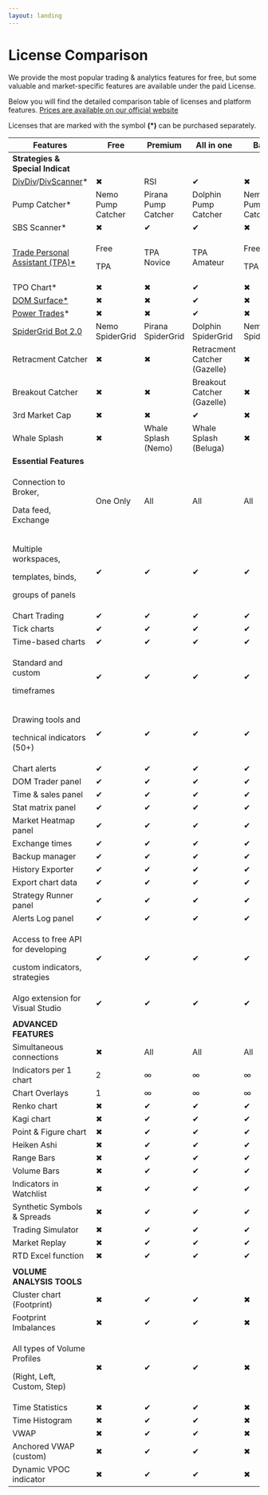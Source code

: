 ```yaml
---
layout: landing
---
```


# License Comparison

We provide the most popular trading & analytics features for free, but some valuable and market-specific features are available under the paid License.

Below you will find the detailed comparison table of licenses and platform features. [Prices are available on our official website](https://thirddimension.exchange/pricing)​

Licenses that are marked with the symbol **(\*)** can be purchased separately.

<table><thead><tr><th width="206">Features</th><th>Free </th><th>Premium</th><th>All in one</th><th data-hidden>Basic</th></tr></thead><tbody><tr><td><strong>Strategies &#x26;</strong><br> <strong>Special Indicat</strong></td><td></td><td></td><td></td><td></td></tr><tr><td><a href="../analytics-panels/chart/technical-indicators/diversified-divergence-divdiv.md">DivDiv</a>/<a href="../strategies-and-bots/divscanner.md">DivScanner</a>*</td><td>✖</td><td>RSI</td><td>✔</td><td>✖</td></tr><tr><td>Pump Catcher*</td><td>Nemo<br>Pump Catcher</td><td>Pirana<br>Pump Catcher</td><td>Dolphin<br>Pump Catcher</td><td>Nemo<br>Pump Catcher</td></tr><tr><td>SBS Scanner*</td><td>✖</td><td>✔</td><td>✔</td><td>✖</td></tr><tr><td><a href="../strategies-and-bots/tpa.md">Trade Personal Assistant (TPA)*</a></td><td><p>Free</p><p>TPA</p></td><td>TPA<br>Novice</td><td>TPA<br>Amateur</td><td><p>Free</p><p>TPA</p></td></tr><tr><td>TPO Chart*</td><td>✖</td><td>✖</td><td>✔</td><td>✖</td></tr><tr><td>​<a href="../analytics-panels/dom-surface.md">DOM Surface*</a></td><td>✖</td><td>✖</td><td>✔</td><td>✖</td></tr><tr><td><a href="../analytics-panels/chart/power-trades.md">Power Trades</a>*<a href="../analytics-panels/dom-surface.md">​</a></td><td>✖</td><td>✖</td><td>✔</td><td>✖</td></tr><tr><td><a href="../strategies-and-bots/spidergrid-2.0.md">SpiderGrid Bot 2.0</a></td><td>Nemo<br>SpiderGrid</td><td>Pirana<br>SpiderGrid</td><td>Dolphin<br>SpiderGrid</td><td>Nemo<br>SpiderGrid</td></tr><tr><td>Retracment Catcher</td><td>✖</td><td>✖</td><td>Retracment Catcher (Gazelle)</td><td>✖</td></tr><tr><td>Breakout Catcher</td><td>✖</td><td>✖</td><td>Breakout Catcher (Gazelle)</td><td>✖</td></tr><tr><td>3rd Market Cap</td><td>✖</td><td>✖</td><td>✔</td><td>✖</td></tr><tr><td>Whale Splash</td><td>✖</td><td>Whale Splash (Nemo)</td><td>Whale Splash (Beluga)</td><td>✖</td></tr><tr><td><strong>Essential Features</strong><br></td><td></td><td></td><td></td><td></td></tr><tr><td><p>Connection to Broker,​</p><p>​Data feed, Exchange​</p></td><td>One Only</td><td>All</td><td>All</td><td>All</td></tr><tr><td><p>Multiple workspaces,</p><p>​templates, binds,</p><p>​groups of panels</p></td><td>✔</td><td>✔</td><td>✔</td><td>✔</td></tr><tr><td>Chart Trading</td><td>✔</td><td>✔</td><td>✔</td><td>✔</td></tr><tr><td>Tick charts</td><td>✔</td><td>✔</td><td>✔</td><td>✔</td></tr><tr><td>Time-based charts</td><td>✔</td><td>✔</td><td>✔</td><td>✔</td></tr><tr><td><p>Standard and custom</p><p>timeframes</p></td><td>✔</td><td>✔</td><td>✔</td><td>✔</td></tr><tr><td><p>Drawing tools and</p><p>technical indicators (50+)</p></td><td>✔</td><td>✔</td><td>✔</td><td>✔</td></tr><tr><td>Chart alerts</td><td>✔</td><td>✔</td><td>✔</td><td>✔</td></tr><tr><td>​DOM Trader panel​</td><td>✔</td><td>✔</td><td>✔</td><td>✔</td></tr><tr><td>​Time &#x26; sales panel​</td><td>✔</td><td>✔</td><td>✔</td><td>✔</td></tr><tr><td>Stat matrix panel</td><td>✔</td><td>✔</td><td>✔</td><td>✔</td></tr><tr><td>Market Heatmap panel</td><td>✔</td><td>✔</td><td>✔</td><td>✔</td></tr><tr><td>Exchange times</td><td>✔</td><td>✔</td><td>✔</td><td>✔</td></tr><tr><td>Backup manager</td><td>✔</td><td>✔</td><td>✔</td><td>✔</td></tr><tr><td>History Exporter</td><td>✔</td><td>✔</td><td>✔</td><td>✔</td></tr><tr><td>Export chart data</td><td>✔</td><td>✔</td><td>✔</td><td>✔</td></tr><tr><td>Strategy Runner panel</td><td>✔</td><td>✔</td><td>✔</td><td>✔</td></tr><tr><td>Alerts Log panel</td><td>✔</td><td>✔</td><td>✔</td><td>✔</td></tr><tr><td><p>Access to free API for developing</p><p>custom indicators, strategies</p></td><td>✔</td><td>✔</td><td>✔</td><td>✔</td></tr><tr><td>Algo extension for Visual Studio</td><td>✔</td><td>✔</td><td>✔</td><td>✔</td></tr><tr><td></td><td></td><td></td><td></td><td></td></tr><tr><td><strong>​ADVANCED FEATURES</strong><br></td><td></td><td></td><td></td><td></td></tr><tr><td>Simultaneous connections</td><td>✖</td><td>All</td><td>All</td><td>All</td></tr><tr><td>Indicators per 1 chart</td><td>2</td><td>∞</td><td>∞</td><td>∞</td></tr><tr><td>​Chart Overlays​</td><td>1</td><td>∞</td><td>∞</td><td>∞</td></tr><tr><td>​Renko chart​</td><td>✖</td><td>✔</td><td>✔</td><td>✔</td></tr><tr><td>​Kagi chart​</td><td>✖</td><td>✔</td><td>✔</td><td>✔</td></tr><tr><td>​Point &#x26; Figure chart​</td><td>✖</td><td>✔</td><td>✔</td><td>✔</td></tr><tr><td>​Heiken Ashi​</td><td>✖</td><td>✔</td><td>✔</td><td>✔</td></tr><tr><td>​Range Bars​</td><td>✖</td><td>✔</td><td>✔</td><td>✔</td></tr><tr><td>​Volume Bars​</td><td>✖</td><td>✔</td><td>✔</td><td>✔</td></tr><tr><td>​Indicators in Watchlist​</td><td>✖</td><td>✔</td><td>✔</td><td>✔</td></tr><tr><td>Synthetic Symbols &#x26; Spreads</td><td>✖</td><td>✔</td><td>✔</td><td>✔</td></tr><tr><td>​Trading Simulator​</td><td>✖</td><td>✔</td><td>✔</td><td>✔</td></tr><tr><td>​Market Replay​</td><td>✖</td><td>✔</td><td>✔</td><td>✔</td></tr><tr><td>​RTD Excel function​</td><td>✖</td><td>✔</td><td>✔</td><td>✔</td></tr><tr><td></td><td></td><td></td><td></td><td></td></tr><tr><td><strong>​VOLUME ANALYSIS TOOLS</strong><br></td><td></td><td></td><td></td><td></td></tr><tr><td>​Cluster chart (Footprint)​</td><td>✖</td><td>✔</td><td>✔</td><td>✖</td></tr><tr><td>Footprint Imbalances</td><td>✖</td><td>✔</td><td>✔</td><td>✖</td></tr><tr><td><p>​All types of Volume Profiles ​</p><p>​(Right, Left, Custom, Step)​</p></td><td>✖</td><td>✔</td><td>✔</td><td>✖</td></tr><tr><td>​Time Statistics​</td><td>✖</td><td>✔</td><td>✔</td><td>✖</td></tr><tr><td>​Time Histogram​</td><td>✖</td><td>✔</td><td>✔</td><td>✖</td></tr><tr><td>​VWAP​</td><td>✖</td><td>✔</td><td>✔</td><td>✖</td></tr><tr><td>​Anchored VWAP (custom)​</td><td>✖</td><td>✔</td><td>✔</td><td>✖</td></tr><tr><td>​Dynamic VPOC indicator​</td><td>✖</td><td>✔</td><td>✔</td><td>✖</td></tr></tbody></table>

